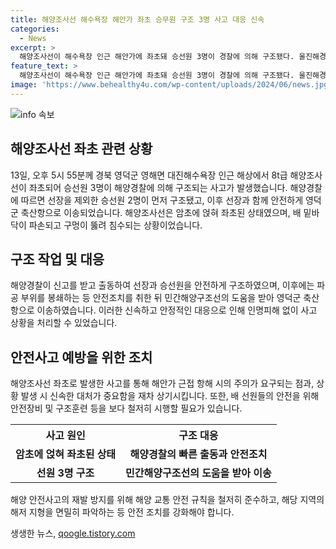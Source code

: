 ```yaml
---
title: 해양조사선 해수욕장 해안가 좌초 승무원 구조 3명 사고 대응 신속
categories:
  - News
excerpt: >
  해양조사선이 해수욕장 인근 해안가에 좌초돼 승선원 3명이 경찰에 의해 구조됐다. 울진해경은 8t급 해양조사선이 암초에 얹혀 좌초된 상태로 발견됐으며, 선장을 제외한 승선원 2명을 구조한 뒤 선장과 함께 안전조치를 취해 축산항으로 입항시켰다. 해양조사선은 배 밑바닥이 파손되고 구멍이 뚫려 침수되는 상태였다.
feature_text: >
  해양조사선이 해수욕장 인근 해안가에 좌초돼 승선원 3명이 경찰에 의해 구조됐다. 울진해경은 8t급 해양조사선이 암초에 얹혀 좌초된 상태로 발견됐으며, 선장을 제외한 승선원 2명을 구조한 뒤 선장과 함께 안전조치를 취해 축산항으로 입항시켰다. 해양조사선은 배 밑바닥이 파손되고 구멍이 뚫려 침수되는 상태였다.
image: 'https://www.behealthy4u.com/wp-content/uploads/2024/06/news.jpg'
---
```


<p><img src="https://www.behealthy4u.com/wp-content/uploads/2024/06/news.jpg" alt="info 속보" /></p>

<h2 data-ke-size="size26">해양조사선 좌초 관련 상황</h2>

<p data-ke-size="size16">13일, 오후 5시 55분께 경북 영덕군 영해면 대진해수욕장 인근 해상에서 8t급 해양조사선이 좌초되어 승선원 3명이 해양경찰에 의해 구조되는 사고가 발생했습니다. 해양경찰에 따르면 선장을 제외한 승선원 2명이 먼저 구조됐고, 이후 선장과 함께 안전하게 영덕군 축산항으로 이송되었습니다. 해양조사선은 암초에 얹혀 좌초된 상태였으며, 배 밑바닥이 파손되고 구멍이 뚫려 침수되는 상황이었습니다.</p>

<h2 data-ke-size="size26">구조 작업 및 대응</h2>

<p data-ke-size="size16">해양경찰이 신고를 받고 출동하여 선장과 승선원을 안전하게 구조하였으며, 이후에는 파공 부위를 봉쇄하는 등 안전조치를 취한 뒤 민간해양구조선의 도움을 받아 영덕군 축산항으로 이송하였습니다. 이러한 신속하고 안정적인 대응으로 인해 인명피해 없이 사고 상황을 처리할 수 있었습니다.</p>

<h2 data-ke-size="size26">안전사고 예방을 위한 조치</h2>

<p data-ke-size="size16">해양조사선 좌초로 발생한 사고를 통해 해안가 근접 항해 시의 주의가 요구되는 점과, 상황 발생 시 신속한 대처가 중요함을 재차 상기시킵니다. 또한, 배 선원들의 안전을 위해 안전장비 및 구조훈련 등을 보다 철저히 시행할 필요가 있습니다.</p>

<table>
  <tr>
    <th>사고 원인</th>
    <th>구조 대응</th>
  </tr>
  <tr>
    <td style="text-align: center; height: 17px;"><b>암초에 얹혀 좌초된 상태</b></td>
    <td style="text-align: center; height: 17px;"><b>해양경찰의 빠른 출동과 안전조치</b></td>
  </tr>
  <tr>
    <td style="text-align: center; height: 17px;"><b>선원 3명 구조</b></td>
    <td style="text-align: center; height: 17px;"><b>민간해양구조선의 도움을 받아 이송</b></td>
  </tr>
</table>

<p data-ke-size="size16">해양 안전사고의 재발 방지를 위해 해양 교통 안전 규칙을 철저히 준수하고, 해당 지역의 해저 지형을 면밀히 파악하는 등 안전 조치를 강화해야 합니다.</p>
생생한 뉴스, <a href="https://qoogle.tistory.com" rel="dofollow">qoogle.tistory.com</a>


